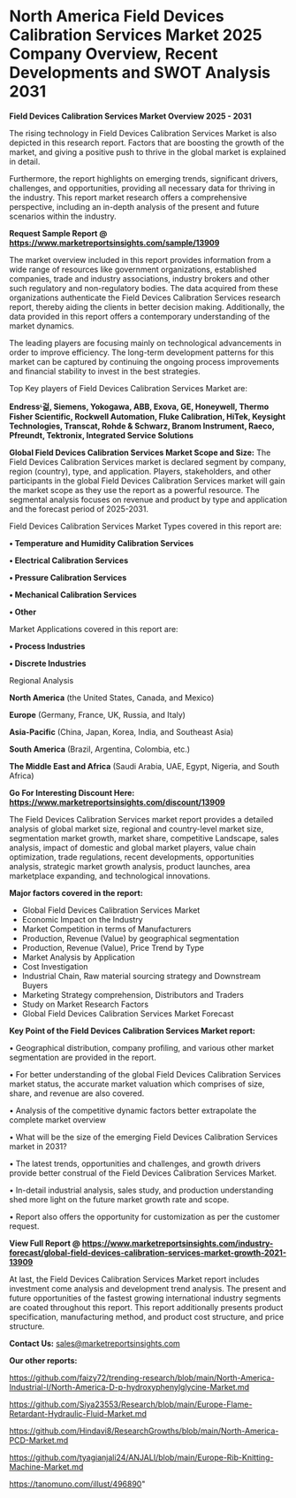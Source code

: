  # North America Field Devices Calibration Services Market 2025 Company Overview, Recent Developments and SWOT Analysis 2031

<Strong> Field Devices Calibration Services Market Overview 2025 - 2031</strong>

The rising technology in Field Devices Calibration Services Market is also depicted in this research report. Factors that are boosting the growth of the market, and giving a positive push to thrive in the global market is explained in detail.

Furthermore, the report highlights on emerging trends, significant drivers, challenges, and opportunities, providing all necessary data for thriving in the industry. This report market research offers a comprehensive perspective, including an in-depth analysis of the present and future scenarios within the industry.

<strong>Request Sample Report @ <a href=https://www.marketreportsinsights.com/sample/13909>https://www.marketreportsinsights.com/sample/13909</a></strong>

The market overview included in this report provides information from a wide range of resources like government organizations, established companies, trade and industry associations, industry brokers and other such regulatory and non-regulatory bodies. The data acquired from these organizations authenticate the Field Devices Calibration Services research report, thereby aiding the clients in better decision making. Additionally, the data provided in this report offers a contemporary understanding of the market dynamics.

The leading players are focusing mainly on technological advancements in order to improve efficiency. The long-term development patterns for this market can be captured by continuing the ongoing process improvements and financial stability to invest in the best strategies.

Top Key players of Field Devices Calibration Services Market are:

<strong>Endressᶫ걺, Siemens, Yokogawa, ABB, Exova, GE, Honeywell, Thermo Fisher Scientific, Rockwell Automation, Fluke Calibration, HiTek, Keysight Technologies, Transcat, Rohde & Schwarz, Branom Instrument, Raeco, Pfreundt, Tektronix, Integrated Service Solutions</strong>

<strong><b>Global Field Devices Calibration Services Market Scope and Size:</b></strong>
The Field Devices Calibration Services market is declared segment by company, region (country), type, and application. Players, stakeholders, and other participants in the global Field Devices Calibration Services market will gain the market scope as they use the report as a powerful resource. The segmental analysis focuses on revenue and product by type and application and the forecast period of 2025-2031.

Field Devices Calibration Services Market Types covered in this report are:

<strong>• Temperature and Humidity Calibration Services

• Electrical Calibration Services

• Pressure Calibration Services

• Mechanical Calibration Services

• Other</strong>

Market Applications covered in this report are:

<strong>• Process Industries

• Discrete Industries</strong> 

Regional Analysis

<strong>North America</strong> (the United States, Canada, and Mexico)

<strong>Europe</strong> (Germany, France, UK, Russia, and Italy)

<strong>Asia-Pacific</strong> (China, Japan, Korea, India, and Southeast Asia)

<strong>South America</strong> (Brazil, Argentina, Colombia, etc.)

<strong>The Middle East and Africa</strong> (Saudi Arabia, UAE, Egypt, Nigeria, and South Africa)

<strong>Go For Interesting Discount Here: <a href=https://www.marketreportsinsights.com/discount/13909>https://www.marketreportsinsights.com/discount/13909</a></strong>

The Field Devices Calibration Services market report provides a detailed analysis of global market size, regional and country-level market size, segmentation market growth, market share, competitive Landscape, sales analysis, impact of domestic and global market players, value chain optimization, trade regulations, recent developments, opportunities analysis, strategic market growth analysis, product launches, area marketplace expanding, and technological innovations.

<strong><b>Major factors covered in the report:</b></strong>
<ul>
  <li>Global Field Devices Calibration Services Market </li>
  <li>Economic Impact on the Industry</li>
  <li>Market Competition in terms of Manufacturers</li>
  <li>Production, Revenue (Value) by geographical segmentation</li>
  <li>Production, Revenue (Value), Price Trend by Type</li>
  <li>Market Analysis by Application</li>
  <li>Cost Investigation</li>
  <li>Industrial Chain, Raw material sourcing strategy and Downstream Buyers</li>
  <li>Marketing Strategy comprehension, Distributors and Traders</li>
  <li>Study on Market Research Factors</li>
  <li>Global Field Devices Calibration Services Market Forecast</li>
</ul>

<strong><b>Key Point of the Field Devices Calibration Services Market report:</b></strong>

• Geographical distribution, company profiling, and various other market segmentation are provided in the report.

• For better understanding of the global Field Devices Calibration Services market status, the accurate market valuation which comprises of size, share, and revenue are also covered.

• Analysis of the competitive dynamic factors better extrapolate the complete market overview

• What will be the size of the emerging Field Devices Calibration Services market in 2031?

• The latest trends, opportunities and challenges, and growth drivers provide better construal of the Field Devices Calibration Services Market.

• In-detail industrial analysis, sales study, and production understanding shed more light on the future market growth rate and scope.

• Report also offers the opportunity for customization as per the customer request.

<strong><b>View Full Report @ <a href=https://www.marketreportsinsights.com/industry-forecast/global-field-devices-calibration-services-market-growth-2021-13909>https://www.marketreportsinsights.com/industry-forecast/global-field-devices-calibration-services-market-growth-2021-13909</a></b></strong>


At last, the Field Devices Calibration Services Market report includes investment come analysis and development trend analysis. The present and future opportunities of the fastest growing international industry segments are coated throughout this report. This report additionally presents product specification, manufacturing method, and product cost structure, and price structure.

<strong>Contact Us:</strong>
sales@marketreportsinsights.com

<strong>Our other reports:</strong>

<a href=https://github.com/faizy72/trending-research/blob/main/North-America-Industrial-I/North-America-D-p-hydroxyphenylglycine-Market.md>https://github.com/faizy72/trending-research/blob/main/North-America-Industrial-I/North-America-D-p-hydroxyphenylglycine-Market.md</a>

<a href=https://github.com/Siya23553/Research/blob/main/Europe-Flame-Retardant-Hydraulic-Fluid-Market.md>https://github.com/Siya23553/Research/blob/main/Europe-Flame-Retardant-Hydraulic-Fluid-Market.md</a>

<a href=https://github.com/Hindavi8/ResearchGrowths/blob/main/North-America-PCD-Market.md>https://github.com/Hindavi8/ResearchGrowths/blob/main/North-America-PCD-Market.md</a>

<a href=https://github.com/tyagianjali24/ANJALI/blob/main/Europe-Rib-Knitting-Machine-Market.md>https://github.com/tyagianjali24/ANJALI/blob/main/Europe-Rib-Knitting-Machine-Market.md</a>

<a href=https://tanomuno.com/illust/496890>https://tanomuno.com/illust/496890</a>"
